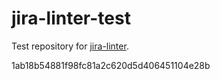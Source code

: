 # jira-linter-test

Test repository for [jira-linter].

[jira-linter]: https://github.com/btwrk/action-jira-linter
1ab18b54881f98fc81a2c620d5d406451104e28b
